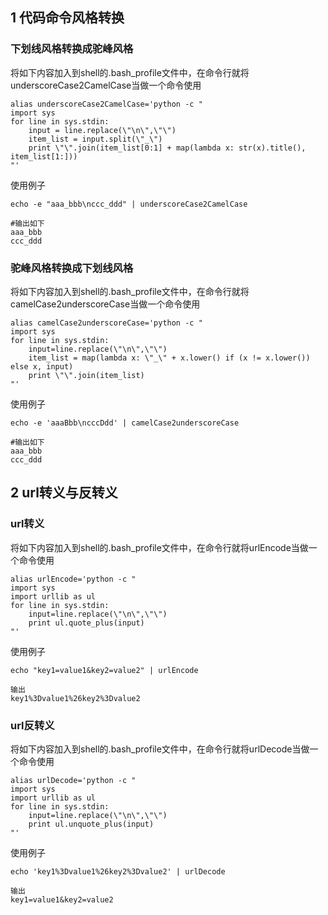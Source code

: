 ## 1 代码命令风格转换

### 下划线风格转换成驼峰风格

将如下内容加入到shell的.bash_profile文件中，在命令行就将underscoreCase2CamelCase当做一个命令使用

```
alias underscoreCase2CamelCase='python -c "
import sys
for line in sys.stdin:
    input = line.replace(\"\n\",\"\")
    item_list = input.split(\"_\")
    print \"\".join(item_list[0:1] + map(lambda x: str(x).title(), item_list[1:]))
"'
```

使用例子
```
echo -e "aaa_bbb\nccc_ddd" | underscoreCase2CamelCase

#输出如下
aaa_bbb
ccc_ddd
```

### 驼峰风格转换成下划线风格

将如下内容加入到shell的.bash_profile文件中，在命令行就将camelCase2underscoreCase当做一个命令使用
```
alias camelCase2underscoreCase='python -c "
import sys
for line in sys.stdin:
    input=line.replace(\"\n\",\"\")
    item_list = map(lambda x: \"_\" + x.lower() if (x != x.lower()) else x, input)
    print \"\".join(item_list)
"'
```

使用例子
```
echo -e 'aaaBbb\ncccDdd' | camelCase2underscoreCase

#输出如下
aaa_bbb
ccc_ddd
```

## 2 url转义与反转义

### url转义

将如下内容加入到shell的.bash_profile文件中，在命令行就将urlEncode当做一个命令使用

```
alias urlEncode='python -c "
import sys
import urllib as ul
for line in sys.stdin:
    input=line.replace(\"\n\",\"\")
    print ul.quote_plus(input)
"'
```

使用例子

```
echo "key1=value1&key2=value2" | urlEncode

输出
key1%3Dvalue1%26key2%3Dvalue2
```

### url反转义

将如下内容加入到shell的.bash_profile文件中，在命令行就将urlDecode当做一个命令使用
```
alias urlDecode='python -c "
import sys
import urllib as ul
for line in sys.stdin:
    input=line.replace(\"\n\",\"\")
    print ul.unquote_plus(input)
"'
```

使用例子

```
echo 'key1%3Dvalue1%26key2%3Dvalue2' | urlDecode

输出
key1=value1&key2=value2
```

